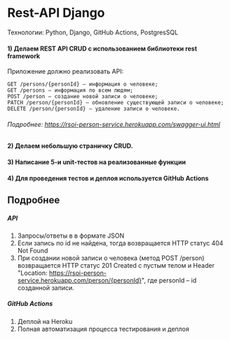 # Rest-API Django
Технологии: Python, Django, GitHub Actions, PostgresSQL

#### 1) Делаем REST API CRUD  с использованием библиотеки rest framework

   Приложение должно реализовать API:
      
    GET /persons/{personId} – информация о человеке;
    GET /persons – информация по всем людям;
    POST /person – создание новой записи о человеке;
    PATCH /person/{personId} – обновление существующей записи о человеке;
    DELETE /person/{personId} – удаление записи о человеке.

###### Подробнее: <https://rsoi-person-service.herokuapp.com/swagger-ui.html>
#### 2) Делаем небольшую страничку CRUD.
#### 3) Написание 5-и unit-тестов на реализованные функции
#### 4) Для проведения тестов и деплоя используется GitHub Actions
## Подробнее
##### API
1) Запросы/ответы в в формате JSON
2) Если запись по id не найдена, тогда возвращается HTTP статус 404 Not Found
3) При создании новой записи о человека (метод POST /person) возвращается HTTP статус 201 Created с пустым телом и Header "Location: https://rsoi-person-service.herokuapp.com/person/{personId}", где personId – id созданной записи.
##### GitHub Actions
1) Деплой на Heroku
2) Полная автоматизация процесса тестирования и деплоя 

